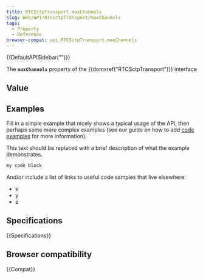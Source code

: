 ```yaml
---
title: RTCSctpTransport.maxChannels
slug: Web/API/RTCSctpTransport/maxChannels
tags:
  - Property
  - Reference
browser-compat: api.RTCSctpTransport.maxChannels
---
```

{{DefaultAPISidebar("")}}

The **`maxChannels`** property of the {{domxref("RTCSctpTransport")}} interface 

## Value



## Examples

Fill in a simple example that nicely shows a typical usage of the API, then perhaps some more complex examples (see our guide on how to add [code examples](/en-US/docs/MDN/Contribute/Structures/Code_examples) for more information).

This text should be replaced with a brief description of what the example demonstrates.

```js
my code block
```

And/or include a list of links to useful code samples that live elsewhere:

*   x
*   y
*   z

## Specifications

{{Specifications}}

## Browser compatibility

{{Compat}}



